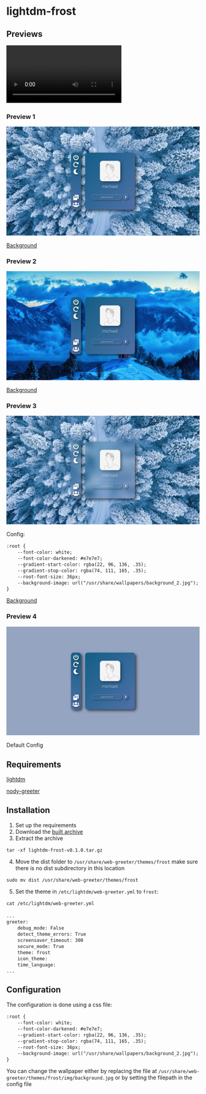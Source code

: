 # lightdm-frost

## Previews

![](readme/preview.mp4)

### Preview 1

![](readme/preview_1.jpg)

[Background](https://www.pexels.com/photo/aerial-photography-of-snow-covered-trees-1438761/)

### Preview 2 

![](readme/preview_2.jpg)

[Background](https://www.pexels.com/photo/photo-of-brown-house-near-mountain-1424246/)

### Preview 3

![](readme/preview_3.jpg)

Config:
```
:root {
    --font-color: white;
    --font-color-darkened: #e7e7e7;
    --gradient-start-color: rgba(22, 96, 136, .35);
    --gradient-stop-color: rgba(74, 111, 165, .35);
    --root-font-size: 36px;
    --background-image: url("/usr/share/wallpapers/background_2.jpg");
}
```
[Background](https://www.pexels.com/photo/aerial-photography-of-snow-covered-trees-1438761/)

### Preview 4

![](readme/preview_4.jpg)

Default Config

## Requirements

[lightdm](https://github.com/canonical/lightdm/)

[nody-greeter](https://github.com/JezerM/nody-greeter)

## Installation

1. Set up the requirements
2. Download the [built archive](https://gitlab.com/ihciM/lightdm-frost/-/releases/v0.1.0)
3. Extract the archive
```
tar -xf lightdm-frost-v0.1.0.tar.gz
```
4. Move the dist folder to `/usr/share/web-greeter/themes/frost` make sure there is no dist subdirectory in this location
```
sudo mv dist /usr/share/web-greeter/themes/frost
```
5. Set the theme in `/etc/lightdm/web-greeter.yml` to `frost`:
```
cat /etc/lightdm/web-greeter.yml

...
greeter:
    debug_mode: False
    detect_theme_errors: True
    screensaver_timeout: 300
    secure_mode: True
    theme: frost
    icon_theme:
    time_language:
...
```

## Configuration

The configuration is done using a css file:
```
:root {
    --font-color: white;
    --font-color-darkened: #e7e7e7;
    --gradient-start-color: rgba(22, 96, 136, .35);
    --gradient-stop-color: rgba(74, 111, 165, .35);
    --root-font-size: 36px;
    --background-image: url("/usr/share/wallpapers/background_2.jpg");
}
```
You can change the wallpaper either by replacing the file at `/usr/share/web-greeter/themes/frost/img/background.jpg` or by setting the filepath in the config file